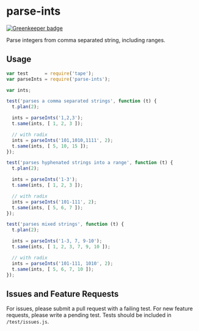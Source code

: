 parse-ints
==========

[![Greenkeeper badge](https://badges.greenkeeper.io/jackboberg/parse-ints.svg)](https://greenkeeper.io/)

Parse integers from comma separated string, including ranges.

## Usage

```javascript
var test      = require('tape');
var parseInts = require('parse-ints');

var ints;

test('parses a comma separated strings', function (t) {
  t.plan(2);

  ints = parseInts('1,2,3');
  t.same(ints, [ 1, 2, 3 ]);

  // with radix
  ints = parseInts('101,1010,1111', 2);
  t.same(ints, [ 5, 10, 15 ]);
});

test('parses hyphenated strings into a range', function (t) {
  t.plan(2);

  ints = parseInts('1-3');
  t.same(ints, [ 1, 2, 3 ]);

  // with radix
  ints = parseInts('101-111', 2);
  t.same(ints, [ 5, 6, 7 ]);
});

test('parses mixed strings', function (t) {
  t.plan(2);

  ints = parseInts('1-3, 7, 9-10');
  t.same(ints, [ 1, 2, 3, 7, 9, 10 ]);

  // with radix
  ints = parseInts('101-111, 1010', 2);
  t.same(ints, [ 5, 6, 7, 10 ]);
});
```

## Issues and Feature Requests

For issues, please submit a pull request with a failing test. For new feature
requests, please write a pending test. Tests should be included in
`/test/issues.js`.

